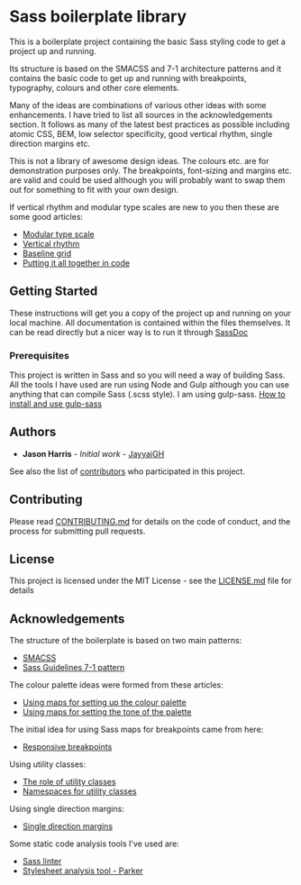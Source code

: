 # Sass boilerplate library

This is a boilerplate project containing the basic Sass styling code to get a project up and running.

Its structure is based on the SMACSS and 7-1 architecture patterns and it contains the basic code to get up and running with breakpoints, typography, colours and other core elements.

Many of the ideas are combinations of various other ideas with some enhancements.  I have tried to list all sources in the acknowledgements section.
It follows as many of the latest best practices as possible including atomic CSS, BEM, low selector specificity, good vertical rhythm, single direction margins etc.

This is not a library of awesome design ideas.  The colours etc. are for demonstration purposes only.  The breakpoints, font-sizing and margins etc. are valid and could be used although you will probably want to swap them out for something to fit with your own design.

If vertical rhythm and modular type scales are new to you then these are some good articles:
* [Modular type scale]( http://www.modularscale.com/?1&em&1.5&web&text )
* [Vertical rhythm](https://drewish.com/tools/vertical-rhythm/ )
* [Baseline grid](http://alistapart.com/article/settingtypeontheweb )
* [Putting it all together in code](https://scotch.io/tutorials/aesthetic-sass-3-typography-and-vertical-rhythm)

## Getting Started

These instructions will get you a copy of the project up and running on your local machine.  All documentation is contained within the files themselves.  It can be read directly but a nicer way is to run it through [SassDoc](http://sassdoc.com/)

### Prerequisites

This project is written in Sass and so you will need a way of building Sass.
All the tools I have used are run using Node and Gulp although you can use anything that can compile Sass (.scss style). I am using gulp-sass.
[How to install and use gulp-sass](https://www.npmjs.com/package/gulp-sass)

## Authors

* **Jason Harris** - *Initial work* - [JayyajGH](https://github.com/JayyajGH)

See also the list of [contributors](https://github.com/JayyajGH/Sass-Boilerplate/graphs/contributors) who participated in this project.

## Contributing

Please read [CONTRIBUTING.md](https://github.com/JayyajGH/Sass-Boilerplate/blob/master/CONTRIBUTING.md) for details on the code of conduct, and the process for submitting pull requests.

## License

This project is licensed under the MIT License - see the [LICENSE.md](https://github.com/JayyajGH/Sass-Boilerplate/blob/master/licence.md) file for details

## Acknowledgements

The structure of the boilerplate is based on two main patterns:
* [SMACSS](https://smacss.com/)
* [Sass Guidelines 7-1 pattern](https://sass-guidelin.es/#architecture)

The colour palette ideas were formed from these articles:
* [Using maps for setting up the colour palette](https://scotch.io/tutorials/aesthetic-sass-2-colors)
* [Using maps for setting the tone of the palette](http://erskinedesign.com/blog/friendlier-colour-names-sass-maps)

The initial idea for using Sass maps for breakpoints came from here:
* [Responsive breakpoints](https://www.sitepoint.com/managing-responsive-breakpoints-sass)

Using utility classes:
* [The role of utility classes](http://davidtheclark.com/on-utility-classes/)
* [Namespaces for utility classes](https://csswizardry.com/2015/03/more-transparent-ui-code-with-namespaces/)

Using single direction margins:
* [Single direction margins](https://csswizardry.com/2012/06/single-direction-margin-declarations/)

Some static code analysis tools I've used are:
* [Sass linter](https://www.npmjs.com/package/sass-lint)
* [Stylesheet analysis tool - Parker](https://github.com/katiefenn/parker)
